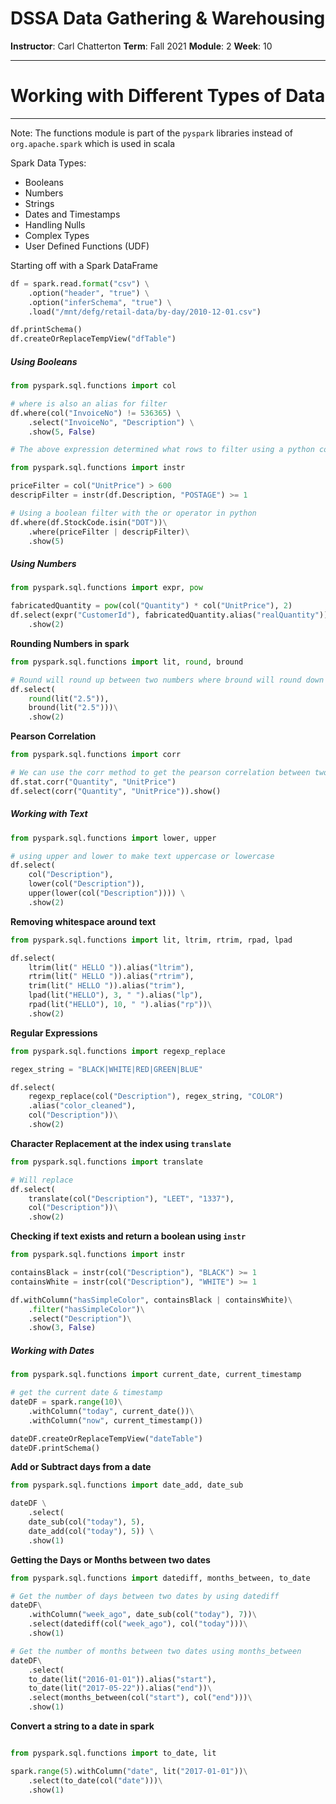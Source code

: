 # DSSA Data Gathering & Warehousing
**Instructor**: Carl Chatterton
**Term**: Fall 2021
**Module**: 2
**Week**: 10

---
# Working with Different Types of Data

---
Note: The functions module is part of the `pyspark` libraries instead of `org.apache.spark` which is used in scala
 
Spark Data Types:
* Booleans
* Numbers
* Strings
* Dates and Timestamps
* Handling Nulls
* Complex Types
* User Defined Functions (UDF)

Starting off with a Spark DataFrame

```python
df = spark.read.format("csv") \
    .option("header", "true") \
    .option("inferSchema", "true") \
    .load("/mnt/defg/retail-data/by-day/2010-12-01.csv")

df.printSchema()
df.createOrReplaceTempView("dfTable")
```

##### Using Booleans

```python
from pyspark.sql.functions import col

# where is also an alias for filter
df.where(col("InvoiceNo") != 536365) \
    .select("InvoiceNo", "Description") \
    .show(5, False)

# The above expression determined what rows to filter using a python conditional
```
```python
from pyspark.sql.functions import instr

priceFilter = col("UnitPrice") > 600
descripFilter = instr(df.Description, "POSTAGE") >= 1

# Using a boolean filter with the or operator in python
df.where(df.StockCode.isin("DOT"))\
    .where(priceFilter | descripFilter)\
    .show(5)
```

##### Using Numbers

```python
from pyspark.sql.functions import expr, pow

fabricatedQuantity = pow(col("Quantity") * col("UnitPrice"), 2)
df.select(expr("CustomerId"), fabricatedQuantity.alias("realQuantity"))\
    .show(2)
```

__Rounding Numbers in spark__
```python
from pyspark.sql.functions import lit, round, bround

# Round will round up between two numbers where bround will round down
df.select(
    round(lit("2.5")),
    bround(lit("2.5")))\
    .show(2)
```

__Pearson Correlation__
```python
from pyspark.sql.functions import corr

# We can use the corr method to get the pearson correlation between two columns
df.stat.corr("Quantity", "UnitPrice")
df.select(corr("Quantity", "UnitPrice")).show()

```
##### Working with Text

```python
from pyspark.sql.functions import lower, upper

# using upper and lower to make text uppercase or lowercase
df.select(
    col("Description"),
    lower(col("Description")),
    upper(lower(col("Description")))) \
    .show(2)

```

__Removing whitespace around text__
```python
from pyspark.sql.functions import lit, ltrim, rtrim, rpad, lpad

df.select(
    ltrim(lit(" HELLO ")).alias("ltrim"),
    rtrim(lit(" HELLO ")).alias("rtrim"),
    trim(lit(" HELLO ")).alias("trim"),
    lpad(lit("HELLO"), 3, " ").alias("lp"),
    rpad(lit("HELLO"), 10, " ").alias("rp"))\
    .show(2)
```

__Regular Expressions__
```python
from pyspark.sql.functions import regexp_replace

regex_string = "BLACK|WHITE|RED|GREEN|BLUE"

df.select(
    regexp_replace(col("Description"), regex_string, "COLOR")
    .alias("color_cleaned"),
    col("Description"))\
    .show(2)

```

__Character Replacement at the index using `translate`__
```python
from pyspark.sql.functions import translate

# Will replace
df.select(
    translate(col("Description"), "LEET", "1337"),
    col("Description"))\
    .show(2)
```
__Checking if text exists and return a boolean using `instr`__

```python
from pyspark.sql.functions import instr

containsBlack = instr(col("Description"), "BLACK") >= 1
containsWhite = instr(col("Description"), "WHITE") >= 1

df.withColumn("hasSimpleColor", containsBlack | containsWhite)\
    .filter("hasSimpleColor")\
    .select("Description")\
    .show(3, False)

```

##### Working with Dates

```python
from pyspark.sql.functions import current_date, current_timestamp

# get the current date & timestamp 
dateDF = spark.range(10)\
    .withColumn("today", current_date())\
    .withColumn("now", current_timestamp())

dateDF.createOrReplaceTempView("dateTable")
dateDF.printSchema()
```

__Add or Subtract days from a date__
```python
from pyspark.sql.functions import date_add, date_sub

dateDF \
    .select(
    date_sub(col("today"), 5),
    date_add(col("today"), 5)) \
    .show(1)

```

__Getting the Days or Months between two dates__

```python
from pyspark.sql.functions import datediff, months_between, to_date

# Get the number of days between two dates by using datediff
dateDF\
    .withColumn("week_ago", date_sub(col("today"), 7))\
    .select(datediff(col("week_ago"), col("today")))\
    .show(1)

# Get the number of months between two dates using months_between
dateDF\
    .select(
    to_date(lit("2016-01-01")).alias("start"),
    to_date(lit("2017-05-22")).alias("end"))\
    .select(months_between(col("start"), col("end")))\
    .show(1)

```

__Convert a string to a date in spark__
```python

from pyspark.sql.functions import to_date, lit

spark.range(5).withColumn("date", lit("2017-01-01"))\
    .select(to_date(col("date")))\
    .show(1)

```